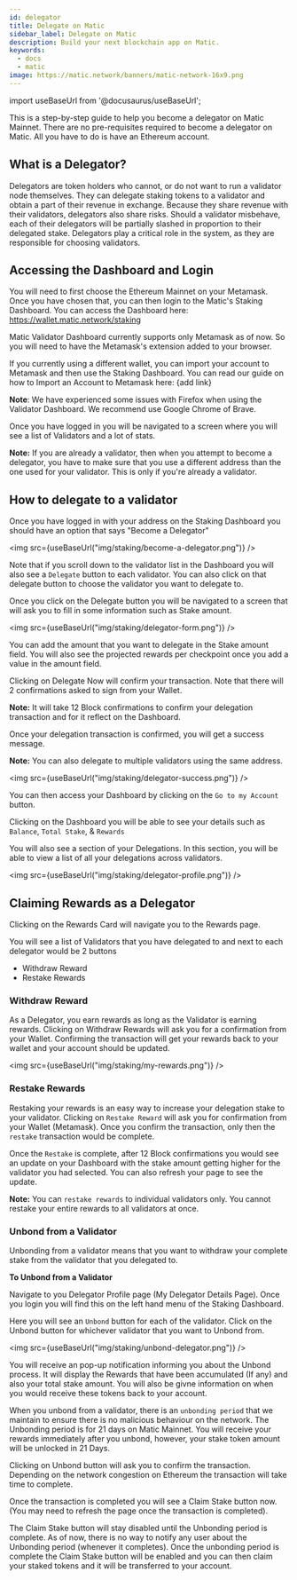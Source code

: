```yaml
---
id: delegator
title: Delegate on Matic
sidebar_label: Delegate on Matic
description: Build your next blockchain app on Matic.
keywords:
  - docs
  - matic
image: https://matic.network/banners/matic-network-16x9.png 
---
```

import useBaseUrl from '@docusaurus/useBaseUrl';


This is a step-by-step guide to help you become a delegator on Matic Mainnet. There are no pre-requisites required to become a delegator on Matic. All you have to do is have an Ethereum account.

## What is a Delegator?

Delegators are token holders who cannot, or do not want to run a validator node themselves. They can delegate staking tokens to a validator and obtain a part of their revenue in exchange. Because they share revenue with their validators, delegators also share risks. Should a validator misbehave, each of their delegators will be partially slashed in proportion to their delegated stake. Delegators play a critical role in the system, as they are responsible for choosing validators.

## Accessing the Dashboard and Login

You will need to first choose the Ethereum Mainnet on your Metamask. Once you have chosen that, you can then login to the Matic's Staking Dashboard. You can access the Dashboard here: https://wallet.matic.network/staking

Matic Validator Dashboard currently supports only Metamask as of now. So you will need to have the Metamask's extension added to your browser.

If you currently using a different wallet, you can import your account to Metamask and then use the Staking Dashboard. You can read our guide on how to Import an Account to Metamask here: {add link}

**Note**: We have experienced some issues with Firefox when using the Validator Dashboard. We recommend use Google Chrome of Brave.

Once you have logged in you will be navigated to a screen where you will see a list of Validators and a lot of stats.

**Note:** If you are already a validator, then when you attempt to become a delegator, you have to make sure that you use a different address than the one used for your validator. This is only if you're already a validator.

## How to delegate to a validator

Once you have logged in with your address on the Staking Dashboard you should have an option that says "Become a Delegator"

<img src={useBaseUrl("img/staking/become-a-delegator.png")} />

Note that if you scroll down to the validator list in the Dashboard you will also see a `Delegate` button to each validator. You can also click on that delegate button to choose the validator you want to delegate to.

Once you click on the Delegate button you will be navigated to a screen that will ask you to fill in some information such as Stake amount.

<img src={useBaseUrl("img/staking/delegator-form.png")} />

You can add the amount that you want to delegate in the Stake amount field. You will also see the projected rewards per checkpoint once you add a value in the amount field. 

Clicking on Delegate Now will confirm your transaction. Note that there will 2 confirmations asked to sign from your Wallet.

**Note:** It will take 12 Block confirmations to confirm your delegation transaction and for it reflect on the Dashboard.

Once your delegation transaction is confirmed, you will get a success message.

**Note:** You can also delegate to multiple validators using the same address.

<img src={useBaseUrl("img/staking/delegator-success.png")} />

You can then access your Dashboard by clicking on the `Go to my Account` button.

Clicking on the Dashboard you will be able to see your details such as `Balance`, `Total Stake`, & `Rewards`

You will also see a section of your Delegations. In this section, you will be able to view a list of all your delegations across validators. 

<img src={useBaseUrl("img/staking/delegator-profile.png")} />

## Claiming Rewards as a Delegator

Clicking on the Rewards Card will navigate you to the Rewards page. 

You will see a list of Validators that you have delegated to and next to each delegator would be 2 buttons

* Withdraw Reward
* Restake Rewards

### Withdraw Reward

As a Delegator, you earn rewards as long as the Validator is earning rewards. Clicking on Withdraw Rewards will ask you for a confirmation from your Wallet. Confirming the transaction will get your rewards back to your wallet and your account should be updated.

<img src={useBaseUrl("img/staking/my-rewards.png")} />

### Restake Rewards

Restaking your rewards is an easy way to increase your delegation stake to your validator. Clicking on `Restake Reward` will ask you for confirmation from your Wallet (Metamask). Once you confirm the transaction, only then the `restake` transaction would be complete.

Once the `Restake` is complete, after 12 Block confirmations you would see an update on your Dashboard with the stake amount getting higher for the validator you had selected. You can also refresh your page to see the update. 

**Note:** You can `restake rewards` to individual validators only. You cannot restake your entire rewards to all validators at once.

### Unbond from a Validator

Unbonding from a validator means that you want to withdraw your complete stake from the validator that you delegated to. 

**To Unbond from a Validator**

Navigate to you Delegator Profile page (My Delegator Details Page). Once you login you will find this on the left hand menu of the Staking Dashboard.

Here you will see an `Unbond` button for each of the validator. Click on the Unbond button for whichever validator that you want to Unbond from.

<img src={useBaseUrl("img/staking/unbond-delegator.png")} />

You will receive an pop-up notification informing you about the Unbond process. It will display the Rewards that have been accumulated (If any) and also your total stake amount. You will also be givne information on when you would receive these tokens back to your account.

When you unbond from a validator, there is an `unbonding period` that we maintain to ensure there is no malicious behaviour on the network. The Unbonding period is for 21 days on Matic Mainnet. You will receive your rewards immediately after you unbond, however, your stake token amount will be unlocked in 21 Days.

Clicking on Unbond button will ask you to confirm the transaction. Depending on the network congestion on Ethereum the transaction will take time to complete.

Once the transaction is completed you will see a Claim Stake button now. (You may need to refresh the page once the transaction is completed). 

The Claim Stake button will stay disabled until the Unbonding period is complete. As of now, there is no way to notify any user about the Unbonding period (whenever it completes). Once the unbonding period is complete the Claim Stake button will be enabled and you can then claim your staked tokens and it will be transferred to your account.
